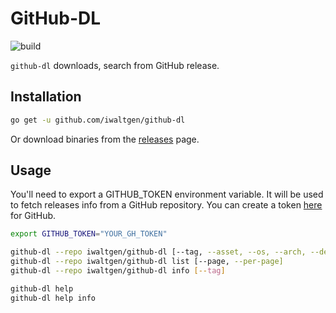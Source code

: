 # GitHub-DL

![build](https://github.com/iwaltgen/github-dl/workflows/build/badge.svg)

`github-dl` downloads, search from GitHub release.

## Installation

```sh
go get -u github.com/iwaltgen/github-dl
```
Or download binaries from the [releases](https://github.com/iwaltgen/github-dl/releases) page.

## Usage

You'll need to export a GITHUB_TOKEN environment variable.
It will be used to fetch releases info from a GitHub repository.
You can create a token [here](https://github.com/settings/tokens) for GitHub.

```sh
export GITHUB_TOKEN="YOUR_GH_TOKEN"

github-dl --repo iwaltgen/github-dl [--tag, --asset, --os, --arch, --dest, --target, --pick]
github-dl --repo iwaltgen/github-dl list [--page, --per-page]
github-dl --repo iwaltgen/github-dl info [--tag]

github-dl help
github-dl help info
```
